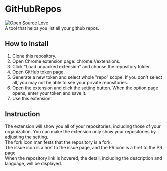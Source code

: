 # GitHubRepos
[![Open Source Love](https://badges.frapsoft.com/os/v2/open-source.png?v=103)](https://github.com/ellerbrock/open-source-badges/)  
A tool that helps you list all your github repos.  
## How to Install
1. Clone this repository.
2. Open Chrome extension page: chrome://extensions.
3. Click "Load unpacked extension" and choose the repository folder.
4. Open [GitHub token page](https://github.com/settings/tokens).
5. Generate a new token and select whole "repo" scope. If you don't select all, you may not be able to see your private repositories.
6. Open the extension and click the setting button. When the option page opens, enter your token and save it.
7. Use this extension!
## Instruction
The extension will show you all of your repositories, including those of your organization. You can make the extension only show your repositories by adjusting the setting.  
The fork icon manifests that the repository is a fork.  
The issue icon is a href to the issue page, and the PR icon is a href to the PR page.  
When the repository link is hovered, the detail, including the description and language, will be displayed.